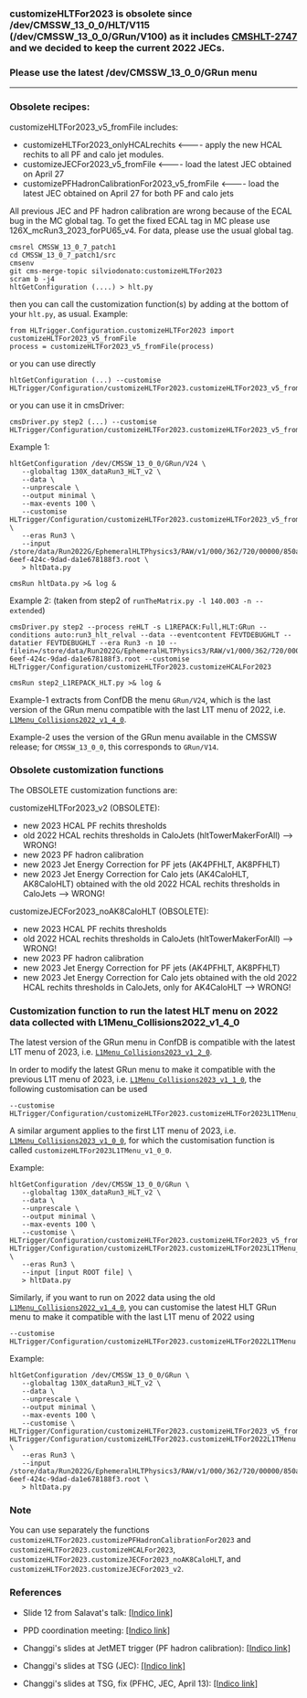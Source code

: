 ### customizeHLTFor2023 is obsolete since /dev/CMSSW_13_0_0/HLT/V115 (/dev/CMSSW_13_0_0/GRun/V100) as it includes [CMSHLT-2747](https://its.cern.ch/jira/browse/CMSHLT-2747) and we decided to keep the current 2022 JECs.
### Please use the latest /dev/CMSSW_13_0_0/GRun menu

_______________________________________________________________________________________

### Obsolete recipes:

customizeHLTFor2023_v5_fromFile includes:
- customizeHLTFor2023_onlyHCALrechits <---- apply the new HCAL rechits to all PF and calo jet modules.
- customizeJECFor2023_v5_fromFile <---- load the latest JEC obtained on April 27
- customizePFHadronCalibrationFor2023_v5_fromFile <---- load the latest JEC obtained on April 27 for both PF and calo jets

All previous JEC and PF hadron calibration are wrong because of the ECAL bug in the MC global tag.
To get the fixed ECAL tag in MC please use 126X_mcRun3_2023_forPU65_v4. For data, please use the usual global tag.

```
cmsrel CMSSW_13_0_7_patch1
cd CMSSW_13_0_7_patch1/src
cmsenv
git cms-merge-topic silviodonato:customizeHLTFor2023
scram b -j4
hltGetConfiguration (....) > hlt.py 
```

then you can call the customization function(s) by adding at the bottom of your `hlt.py`, as usual. Example:

```
from HLTrigger.Configuration.customizeHLTFor2023 import customizeHLTFor2023_v5_fromFile
process = customizeHLTFor2023_v5_fromFile(process)
```

or you can use directly
```
hltGetConfiguration (...) --customise HLTrigger/Configuration/customizeHLTFor2023.customizeHLTFor2023_v5_fromFile
```

or you can use it in cmsDriver:
```
cmsDriver.py step2 (...) --customise HLTrigger/Configuration/customizeHLTFor2023.customizeHLTFor2023_v5_fromFile
```

Example 1:
```
hltGetConfiguration /dev/CMSSW_13_0_0/GRun/V24 \
   --globaltag 130X_dataRun3_HLT_v2 \
   --data \
   --unprescale \
   --output minimal \
   --max-events 100 \
   --customise HLTrigger/Configuration/customizeHLTFor2023.customizeHLTFor2023_v5_fromFile \
   --eras Run3 \
   --input /store/data/Run2022G/EphemeralHLTPhysics3/RAW/v1/000/362/720/00000/850a6b3c-6eef-424c-9dad-da1e678188f3.root \
   > hltData.py
   
cmsRun hltData.py >& log &
```

Example 2: (taken from step2 of `runTheMatrix.py -l 140.003 -n --extended`)
```
cmsDriver.py step2 --process reHLT -s L1REPACK:Full,HLT:GRun --conditions auto:run3_hlt_relval --data --eventcontent FEVTDEBUGHLT --datatier FEVTDEBUGHLT --era Run3 -n 10 --filein=/store/data/Run2022G/EphemeralHLTPhysics3/RAW/v1/000/362/720/00000/850a6b3c-6eef-424c-9dad-da1e678188f3.root --customise HLTrigger/Configuration/customizeHLTFor2023.customizeHCALFor2023

cmsRun step2_L1REPACK_HLT.py >& log &
```

Example-1 extracts from ConfDB the menu `GRun/V24`, which is the last version of the GRun menu compatible with the last L1T menu of 2022, i.e.
[`L1Menu_Collisions2022_v1_4_0`](https://htmlpreview.github.io/?https://github.com/cms-l1-dpg/L1MenuRun3/blob/57fcce7ecf26366084813755f769f47be58bbf5f/development/L1Menu_Collisions2022_v1_4_0/L1Menu_Collisions2022_v1_4_0.html).

Example-2 uses the version of the GRun menu available in the CMSSW release; for `CMSSW_13_0_0`, this corresponds to `GRun/V14`.

### Obsolete customization functions

The OBSOLETE customization functions are:

customizeHLTFor2023_v2 (OBSOLETE):
- new 2023 HCAL PF rechits thresholds
- old 2022 HCAL rechits thresholds in CaloJets (hltTowerMakerForAll) --> WRONG! 
- new 2023 PF hadron calibration
- new 2023 Jet Energy Correction for PF jets (AK4PFHLT, AK8PFHLT)
- new 2023 Jet Energy Correction for Calo jets (AK4CaloHLT, AK8CaloHLT) obtained with the old 2022 HCAL rechits thresholds in CaloJets --> WRONG!

customizeJECFor2023_noAK8CaloHLT (OBSOLETE):
- new 2023 HCAL PF rechits thresholds
- old 2022 HCAL rechits thresholds in CaloJets (hltTowerMakerForAll) --> WRONG! 
- new 2023 PF hadron calibration
- new 2023 Jet Energy Correction for PF jets (AK4PFHLT, AK8PFHLT)
- new 2023 Jet Energy Correction for Calo jets obtained with the old 2022 HCAL rechits thresholds in CaloJets, only for AK4CaloHLT --> WRONG!


### Customization function to run the latest HLT menu on 2022 data collected with L1Menu_Collisions2022_v1_4_0

The latest version of the GRun menu in ConfDB is compatible with the latest L1T menu of 2023, i.e.
[`L1Menu_Collisions2023_v1_2_0`](https://htmlpreview.github.io/?https://github.com/cms-l1-dpg/L1MenuRun3/blob/master/development/L1Menu_Collisions2023_v1_2_0/L1Menu_Collisions2023_v1_2_0.html).

In order to modify the latest GRun menu to make it compatible with the previous L1T menu of 2023, i.e.
[`L1Menu_Collisions2023_v1_1_0`](https://htmlpreview.github.io/?https://github.com/cms-l1-dpg/L1MenuRun3/blob/master/development/L1Menu_Collisions2023_v1_1_0/L1Menu_Collisions2023_v1_1_0.html),
the following customisation can be used
```
--customise HLTrigger/Configuration/customizeHLTFor2023.customizeHLTFor2023L1TMenu_v1_1_0
```
A similar argument applies to the first L1T menu of 2023, i.e.
[`L1Menu_Collisions2023_v1_0_0`](https://htmlpreview.github.io/?https://github.com/cms-l1-dpg/L1MenuRun3/blob/master/development/L1Menu_Collisions2023_v1_0_0/L1Menu_Collisions2023_v1_0_0.html),
for which the customisation function is called `customizeHLTFor2023L1TMenu_v1_0_0`.

Example:
```
hltGetConfiguration /dev/CMSSW_13_0_0/GRun \
   --globaltag 130X_dataRun3_HLT_v2 \
   --data \
   --unprescale \
   --output minimal \
   --max-events 100 \
   --customise \
HLTrigger/Configuration/customizeHLTFor2023.customizeHLTFor2023_v5_fromFile,\
HLTrigger/Configuration/customizeHLTFor2023.customizeHLTFor2023L1TMenu_v1_1_0 \
   --eras Run3 \
   --input [input ROOT file] \
   > hltData.py
```

Similarly, if you want to run on 2022 data using the old
[`L1Menu_Collisions2022_v1_4_0`](https://htmlpreview.github.io/?https://github.com/cms-l1-dpg/L1MenuRun3/blob/57fcce7ecf26366084813755f769f47be58bbf5f/development/L1Menu_Collisions2022_v1_4_0/L1Menu_Collisions2022_v1_4_0.html),
you can customise the latest HLT GRun menu to make it compatible with the last L1T menu of 2022 using
```
--customise HLTrigger/Configuration/customizeHLTFor2023.customizeHLTFor2022L1TMenu
```
Example:
```
hltGetConfiguration /dev/CMSSW_13_0_0/GRun \
   --globaltag 130X_dataRun3_HLT_v2 \
   --data \
   --unprescale \
   --output minimal \
   --max-events 100 \
   --customise \
HLTrigger/Configuration/customizeHLTFor2023.customizeHLTFor2023_v5_fromFile,\
HLTrigger/Configuration/customizeHLTFor2023.customizeHLTFor2022L1TMenu \
   --eras Run3 \
   --input /store/data/Run2022G/EphemeralHLTPhysics3/RAW/v1/000/362/720/00000/850a6b3c-6eef-424c-9dad-da1e678188f3.root \
   > hltData.py
```



### Note

You can use separately the functions `customizeHLTFor2023.customizePFHadronCalibrationFor2023` and `customizeHLTFor2023.customizeHCALFor2023`, `customizeHLTFor2023.customizeJECFor2023_noAK8CaloHLT`, and `customizeHLTFor2023.customizeJECFor2023_v2`.

### References

 - Slide 12 from Salavat's talk: [[Indico link]](https://indico.cern.ch/event/1237252/contributions/5204534)

 - PPD coordination meeting: [[Indico link]](https://indico.cern.ch/event/1251668)

 - Changgi's slides at JetMET trigger (PF hadron calibration): [[Indico link]](https://indico.cern.ch/event/1258851/)

 - Changgi's slides at TSG (JEC): [[Indico link]](https://indico.cern.ch/event/1265018/#36-new-hlt-jec)

 - Changgi's slides at TSG, fix (PFHC, JEC, April 13): [[Indico link]](https://indico.cern.ch/event/1272814/#sc-1-6-jetsmet-pog)
